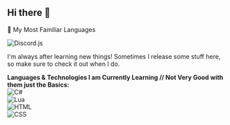 ## Hi there 👋



🔧 My Most Familiar Languages

![Discord.js](https://img.shields.io/badge/Discord.js-JavaScript-F7DF1E?logo=javascript&logoColor=black&color=5865F2&style=flat-square)

I'm always after learning new things! Sometimes I release some stuff here, so make sure to check it out when I do.

**Languages & Technologies I am Currently Learning // Not Very Good with them just the Basics:**  
![C#](https://img.shields.io/badge/C%23-239120?style=flat-square&logo=c-sharp&logoColor=white)  
![Lua](https://img.shields.io/badge/Lua-2C2D72?style=flat-square&logo=lua&logoColor=white)  
![HTML](https://img.shields.io/badge/HTML5-E34F26?style=flat-square&logo=html5&logoColor=white)  
![CSS](https://img.shields.io/badge/CSS3-1572B6?style=flat-square&logo=css3&logoColor=white)
